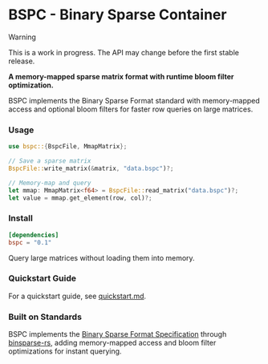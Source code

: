 # BSPC - Binary Sparse Container

> [!WARNING]
> This is a work in progress. The API may change before the first stable release.

<!-- [![Crates.io](https://img.shields.io/crates/v/bspc.svg)](https://crates.io/crates/bspc)
[![Documentation](https://docs.rs/bspc/badge.svg)](https://docs.rs/bspc/) -->

**A memory-mapped sparse matrix format with runtime bloom filter optimization.**

BSPC implements the Binary Sparse Format standard with memory-mapped access and optional bloom filters for faster row queries on large matrices.

### Usage

```rust
use bspc::{BspcFile, MmapMatrix};

// Save a sparse matrix
BspcFile::write_matrix(&matrix, "data.bspc")?;

// Memory-map and query
let mmap: MmapMatrix<f64> = BspcFile::read_matrix("data.bspc")?;
let value = mmap.get_element(row, col)?;
```

### Install

```toml
[dependencies]
bspc = "0.1"
```

Query large matrices without loading them into memory.


### Quickstart Guide

For a quickstart guide, see [quickstart.md](quickstart.md).

### Built on Standards

BSPC implements the [Binary Sparse Format Specification](https://graphblas.org/binsparse-specification/) through [binsparse-rs](https://github.com/drbh/binsparse-rs), adding memory-mapped access and bloom filter optimizations for instant querying.